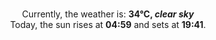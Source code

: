 <p  align="center"><br/>Currently, the weather is: <b> 34°C, <i>clear sky</i></b></br>Today, the sun rises at <b>04:59</b> and sets at <b>19:41</b>.</p>